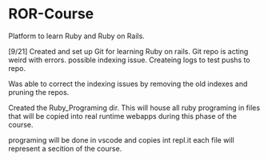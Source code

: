 # ROR-Course

Platform to learn Ruby and Ruby on Rails.

<Update Logs> 

[9/21] 
Created and set up Git for learning Ruby on rails. Git repo is acting weird with errors. possible indexing issue. Createing logs to test pushs to repo. 

Was able to correct the indexing issues by removing the old indexes and pruning the repos. 

Created the Ruby_Programing dir. This will house all ruby programing in files that will be copied into real runtime webapps during this phase of the course. 

programing will be done in vscode and copies int repl.it 
each file will represent a secition of the course. 
